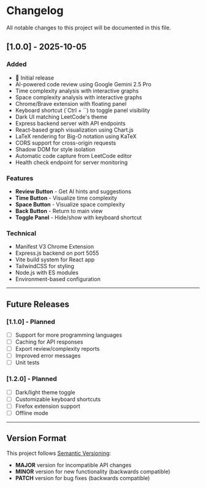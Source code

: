 # Changelog

All notable changes to this project will be documented in this file.

## [1.0.0] - 2025-10-05

### Added
- 🎉 Initial release
- AI-powered code review using Google Gemini 2.5 Pro
- Time complexity analysis with interactive graphs
- Space complexity analysis with interactive graphs
- Chrome/Brave extension with floating panel
- Keyboard shortcut (`Ctrl + \``) to toggle panel visibility
- Dark UI matching LeetCode's theme
- Express backend server with API endpoints
- React-based graph visualization using Chart.js
- LaTeX rendering for Big-O notation using KaTeX
- CORS support for cross-origin requests
- Shadow DOM for style isolation
- Automatic code capture from LeetCode editor
- Health check endpoint for server monitoring

### Features
- **Review Button** - Get AI hints and suggestions
- **Time Button** - Visualize time complexity
- **Space Button** - Visualize space complexity
- **Back Button** - Return to main view
- **Toggle Panel** - Hide/show with keyboard shortcut

### Technical
- Manifest V3 Chrome Extension
- Express.js backend on port 5055
- Vite build system for React app
- TailwindCSS for styling
- Node.js with ES modules
- Environment-based configuration

---

## Future Releases

### [1.1.0] - Planned
- [ ] Support for more programming languages
- [ ] Caching for API responses
- [ ] Export review/complexity reports
- [ ] Improved error messages
- [ ] Unit tests

### [1.2.0] - Planned
- [ ] Dark/light theme toggle
- [ ] Customizable keyboard shortcuts
- [ ] Firefox extension support
- [ ] Offline mode

---

## Version Format

This project follows [Semantic Versioning](https://semver.org/):
- **MAJOR** version for incompatible API changes
- **MINOR** version for new functionality (backwards compatible)
- **PATCH** version for bug fixes (backwards compatible)
